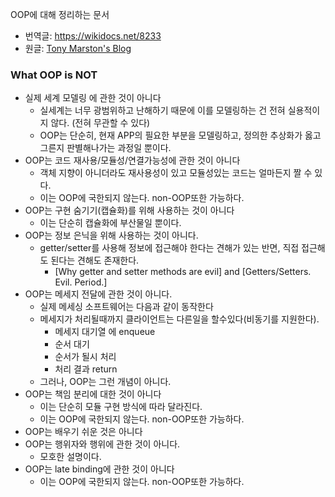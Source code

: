 OOP에 대해 정리하는 문서
- 번역글: https://wikidocs.net/8233
- 원글: [Tony Marston's Blog](https://www.tonymarston.net/php-mysql/what-is-oop.html)

### What OOP is NOT
- 실제 세계 모델링 에 관한 것이 아니다
  - 실세계는 너무 광범위하고 난해하기 때문에 이를 모델링하는 건 전혀 실용적이지 않다. (전혀 무관할 수 있다)
  - OOP는 단순히, 현재 APP의 필요한 부분을 모델링하고, 정의한 추상화가 옳고 그른지 판별해나가는 과정일 뿐이다.
- OOP는 코드 재사용/모듈성/연결가능성에 관한 것이 아니다
  - 객체 지향이 아니더라도 재사용성이 있고 모듈성있는 코드는 얼마든지 짤 수 있다.
  - 이는 OOP에 국한되지 않는다. non-OOP또한 가능하다.
- OOP는 구현 숨기기(캡슐화)를 위해 사용하는 것이 아니다
  - 이는 단순히 캡슐화에 부산물일 뿐이다.
- OOP는 정보 은닉을 위해 사용하는 것이 아니다.
  - getter/setter를 사용해 정보에 접근해야 한다는 견해가 있는 반면, 직접 접근해도 된다는 견해도 존재한다.
    - [Why getter and setter methods are evil] and [Getters/Setters. Evil. Period.]
- OOP는 메세지 전달에 관한 것이 아니다.
  - 실제 메세싱 소프트웨어는 다음과 같이 동작한다
  - 메세지가 처리될때까지 클라이언트는 다른일을 할수있다(비동기를 지원한다).
    - 메세지 대기열 에 enqueue
    - 순서 대기
    - 순서가 될시 처리
    - 처리 결과 return
  - 그러나, OOP는 그런 개념이 아니다.
- OOP는 책임 분리에 대한 것이 아니다
  - 이는 단순히 모듈 구현 방식에 따라 달라진다.
  - 이는 OOP에 국한되지 않는다. non-OOP또한 가능하다.
- OOP는 배우기 쉬운 것은 아니다
- OOP는 행위자와 행위에 관한 것이 아니다.
  - 모호한 설명이다.
- OOP는 late binding에 관한 것이 아니다
  - 이는 OOP에 국한되지 않는다. non-OOP또한 가능하다.
